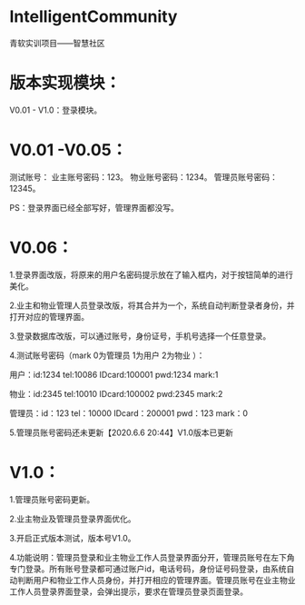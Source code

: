 # IntelligentCommunity
青软实训项目——智慧社区

# 版本实现模块：

V0.01 - V1.0：登录模块。

# V0.01 -V0.05：

测试账号：
业主账号密码：123。
物业账号密码：1234。
管理员账号密码：12345。

PS：登录界面已经全部写好，管理界面都没写。

# V0.06：

1.登录界面改版，将原来的用户名密码提示放在了输入框内，对于按钮简单的进行美化。

2.业主和物业管理人员登录改版，将其合并为一个，系统自动判断登录者身份，并打开对应的管理界面。

3.登录数据库改版，可以通过账号，身份证号，手机号选择一个任意登录。

4.测试账号密码（mark 0为管理员 1为用户 2为物业 ）：

  用户：id:1234  tel:10086  IDcard:100001 pwd:1234 mark:1

  物业：id:2345  tel:10010  IDcard:100002 pwd:2345 mark:2
  
  管理员：id：123 tel：10000 IDcard：200001 pwd：123 mark：0

5.管理员账号密码还未更新【2020.6.6 20:44】V1.0版本已更新

# V1.0：

1.管理员账号密码更新。

2.业主物业及管理员登录界面优化。

3.开启正式版本测试，版本号V1.0。

4.功能说明：管理员登录和业主物业工作人员登录界面分开，管理员账号在左下角专门登录。所有账号登录都可通过账户id，电话号码，身份证号码登录，由系统自动判断用户和物业工作人员身份，并打开相应的管理界面。管理员账号在业主物业工作人员登录界面登录，会弹出提示，要求在管理员登录页面登录。


